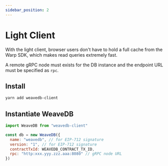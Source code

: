 ```yaml
---
sidebar_position: 2
---
```

# Light Client

With the light client, browser users don't have to hold a full cache from the Warp SDK, which makes read queries extremely fast.

A remote gRPC node must exists for the DB instance and the endpoint URL must be specified as `rpc`.

## Install

```bash
yarn add weavedb-client
```

## Instantiate WeaveDB

```js
import WeaveDB from "weavedb-client"

const db = new WeaveDB({
  name: "weavedb", // for EIP-712 signature
  version: "1", // for EIP-712 signature
  contractTxId: WEAVEDB_CONTRACT_TX_ID,
  rpc: "http:xxx.yyy.zzz.aaa:8080" // gRPC node URL
})
```
